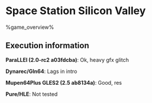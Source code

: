 # Space Station Silicon Valley 

%game_overview%

## Execution information

**ParaLLEl (2.0-rc2 a03fdcba)**: Ok, heavy gfx glitch

**Dynarec/Gln64**: Lags in intro

**Mupen64Plus GLES2 (2.5 ab8134a)**: Good, res

**Pure/HLE**: Not tested